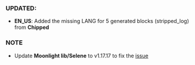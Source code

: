 ### UPDATED:
- **EN_US**: Added the missing LANG for 5 generated blocks (stripped_log) from **Chipped**

### NOTE
- Update **Moonlight lib/Selene** to v1.17.17 to fix the [issue](https://github.com/MehVahdJukaar/WoodGood/issues/737)
